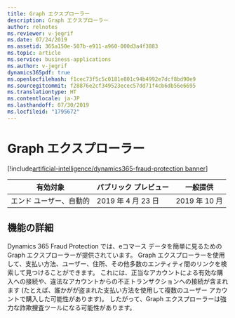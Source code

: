 ```yaml
---
title: Graph エクスプローラー
description: Graph エクスプローラー
author: relnotes
ms.reviewer: v-jegrif
ms.date: 07/24/2019
ms.assetid: 365a150e-507b-e911-a960-000d3a4f3883
ms.topic: article
ms.service: business-applications
ms.author: v-jegrif
dynamics365pdf: true
ms.openlocfilehash: f1cec73f5c5c0181e801c94b4992e7dcf8bd90e9
ms.sourcegitcommit: f28876e2cf349523ecec57dd71f4cb6db56e6695
ms.translationtype: HT
ms.contentlocale: ja-JP
ms.lasthandoff: 07/30/2019
ms.locfileid: "1795672"
---
```

# <a name="graph-explorer"></a>Graph エクスプローラー
[!include[artificial-intelligence/dynamics365-fraud-protection banner](../includes/artificial-intelligence/dynamics365-fraud-protection.md)]

| 有効対象    |  パブリック プレビュー | 一般提供 | 
| ---------- | ---------- |---------- |
|エンド ユーザー、自動的|2019 年 4 月 23 日| 2019 年 10 月|






## <a name="feature-details"></a>機能の詳細
<!--feature detail start -->
Dynamics 365 Fraud Protection では、eコマース データを簡単に見るための Graph エクスプローラーが提供されています。 Graph エクスプローラーを使用して、支払い方法、ユーザー、住所、その他多数のエンティティ間のリンクを検索して見つけることができます。 これには、正当なアカウントによる有効な購入への接続や、違法なアカウントからの不正トランザクションへの接続が含まれます (たとえば、誰かがが盗まれた支払い方法を使用して複数のユーザー アカウントで購入した可能性があります)。 したがって、Graph エクスプローラーは強力な詐欺捜査ツールになる可能性があります。
<!--feature detail end -->












